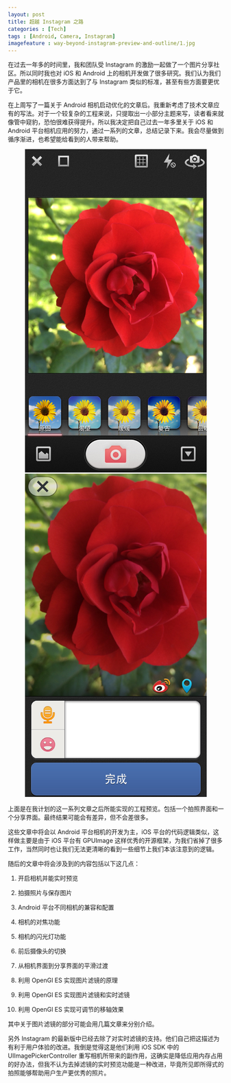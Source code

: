 ```yaml
---
layout: post
title: 超越 Instagram 之路
categories : [Tech]
tags : [Android, Camera, Instagram]
imagefeature : way-beyond-instagram-preview-and-outline/1.jpg
---
```


在过去一年多的时间里，我和团队受 Instagram 的激励一起做了一个图片分享社区。所以同时我也对 iOS 和 Android 上的相机开发做了很多研究。我们认为我们产品里的相机在很多方面达到了与 Instagram 类似的标准，甚至有些方面要更优于它。

<!-- more -->

在上周写了一篇关于 Android 相机启动优化的文章后。我重新考虑了技术文章应有的写法。对于一个较复杂的工程来说，只提取出一小部分主题来写，读者看来就像管中窥豹，恐怕很难获得提升。所以我决定把自己过去一年多里关于 iOS 和 Android 平台相机应用的努力，通过一系列的文章，总结记录下来。我会尽量做到循序渐进，也希望能给看到的人带来帮助。

<figure class="half">
	<a href="/images/way-beyond-instagram-preview-and-outline/1.jpg"><img src="/images/way-beyond-instagram-preview-and-outline/1.jpg"></a>
	<a href="/images/way-beyond-instagram-preview-and-outline/2.jpg"><img src="/images/way-beyond-instagram-preview-and-outline/2.jpg"></a>
</figure>

上面是在我计划的这一系列文章之后所能实现的工程预览。包括一个拍照界面和一个分享界面。最终结果可能会有差异，但不会差很多。

这些文章中将会以 Android 平台相机的开发为主，iOS 平台的代码逻辑类似，这样做主要是由于 iOS 平台有 GPUImage 这样优秀的开源框架，为我们省掉了很多工作，当然同时也让我们无法更清晰的看到一些细节上我们本该注意到的逻辑。

随后的文章中将会涉及到的内容包括以下这几点：

1. 开启相机并能实时预览

2. 拍摄照片与保存图片

3. Android 平台不同相机的兼容和配置

4. 相机的对焦功能

5. 相机的闪光灯功能

6. 前后摄像头的切换

7. 从相机界面到分享界面的平滑过渡

8. 利用 OpenGl ES 实现图片滤镜的原理

9. 利用 OpenGl ES 实现图片滤镜和实时滤镜

10. 利用 OpenGl ES 实现可调节的移轴效果

其中关于图片滤镜的部分可能会用几篇文章来分别介绍。

另外 Instagram 的最新版中已经去除了对实时滤镜的支持。他们自己把这描述为有利于用户体验的改进。我倒是觉得这是他们利用 iOS SDK 中的 UIImagePickerController 重写相机所带来的副作用，这确实是降低应用内存占用的好办法，但我不认为去掉滤镜的实时预览功能是一种改进，毕竟所见即所得式的拍照能够帮助用户生产更优秀的照片。